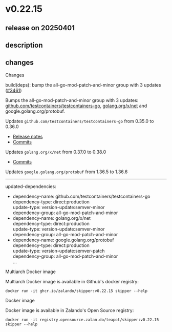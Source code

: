# v0.22.15

## release on 20250401
## description
## changes
Changes

build(deps): bump the all-go-mod-patch-and-minor group with 3 updates (<a class="issue-link js-issue-link" data-error-text="Failed to load title" data-id="2959222378" data-permission-text="Title is private" data-url="https://github.com/zalando/skipper/issues/3461" data-hovercard-type="pull_request" data-hovercard-url="/zalando/skipper/pull/3461/hovercard" href="https://github.com/zalando/skipper/pull/3461">#3461</a>)

Bumps the all-go-mod-patch-and-minor group with 3 updates: <a href="https://github.com/testcontainers/testcontainers-go">github.com/testcontainers/testcontainers-go</a>, <a href="https://github.com/golang/net">golang.org/x/net</a> and google.golang.org/protobuf.

Updates <code>github.com/testcontainers/testcontainers-go</code> from 0.35.0 to 0.36.0

* <a href="https://github.com/testcontainers/testcontainers-go/releases">Release notes</a>
* <a href="https://github.com/testcontainers/testcontainers-go/compare/v0.35.0...v0.36.0">Commits</a>

Updates <code>golang.org/x/net</code> from 0.37.0 to 0.38.0

* <a href="https://github.com/golang/net/compare/v0.37.0...v0.38.0">Commits</a>

Updates <code>google.golang.org/protobuf</code> from 1.36.5 to 1.36.6

*** ** * ** ***

updated-dependencies:

* dependency-name: github.com/testcontainers/testcontainers-go  
  dependency-type: direct:production  
  update-type: version-update:semver-minor  
  dependency-group: all-go-mod-patch-and-minor
* dependency-name: golang.org/x/net  
  dependency-type: direct:production  
  update-type: version-update:semver-minor  
  dependency-group: all-go-mod-patch-and-minor
* dependency-name: google.golang.org/protobuf  
  dependency-type: direct:production  
  update-type: version-update:semver-patch  
  dependency-group: all-go-mod-patch-and-minor  
  ...

Multiarch Docker image

Multiarch Docker image is available in Github's docker registry:

    docker run -it ghcr.io/zalando/skipper:v0.22.15 skipper --help

Docker image

Docker image is available in Zalando's Open Source registry:

    docker run -it registry.opensource.zalan.do/teapot/skipper:v0.22.15 skipper --help



